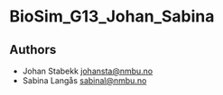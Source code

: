 # BioSim_G13_Johan_Sabina

## Authors

- Johan Stabekk <johansta@nmbu.no>
- Sabina Langås <sabinal@nmbu.no>